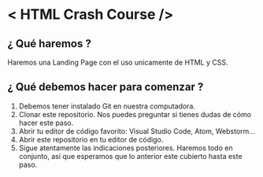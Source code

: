 # < HTML Crash Course />
## ¿ Qué haremos ?

Haremos una Landing Page con el uso unicamente de HTML y CSS.

## ¿ Qué debemos hacer para comenzar ?

1. Debemos tener instalado Git en nuestra computadora.
2. Clonar este repositorio. Nos puedes preguntar si tienes dudas de cómo hacer este paso.
3. Abrir tu editor de código favorito: Visual Studio Code, Atom, Webstorm...
4. Abrir este repositorio en tu editor de código.
5. Sigue atentamente las indicaciones posteriores. Haremos todo en conjunto, así que esperamos que lo anterior este cubierto hasta este paso. 
